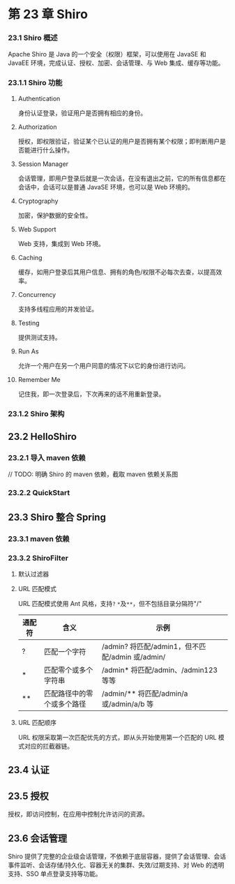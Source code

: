 # 第 23 章 Shiro

### 23.1 Shiro 概述

Apache Shiro 是 Java 的一个安全（权限）框架，可以使用在 JavaSE 和 JavaEE 环境，完成认证、授权、加密、会话管理、与 Web 集成、缓存等功能。

### 23.1.1 Shiro 功能

1. Authentication

    身份认证登录，验证用户是否拥有相应的身份。

2. Authorization

    授权，即权限验证，验证某个已认证的用户是否拥有某个权限；即判断用户是否能进行什么操作。

3. Session Manager

    会话管理，即用户登录后就是一次会话，在没有退出之前，它的所有信息都在会话中，会话可以是普通 JavaSE 环境，也可以是 Web 环境的。

4. Cryptography

    加密，保护数据的安全性。

5. Web Support

    Web 支持，集成到 Web 环境。

6. Caching

    缓存，如用户登录后其用户信息、拥有的角色/权限不必每次去查，以提高效率。

7. Concurrency

    支持多线程应用的并发验证。

8. Testing

    提供测试支持。

9. Run As

    允许一个用户在另一个用户同意的情况下以它的身份进行访问。

10. Remember Me

    记住我，即一次登录后，下次再来的话不用重新登录。

### 23.1.2 Shiro 架构

## 23.2 HelloShiro

### 23.2.1 导入 maven 依赖

// TODO: 明确 Shiro 的 maven 依赖，截取 maven 依赖关系图

### 23.2.2 QuickStart

## 23.3 Shiro 整合 Spring

### 23.3.1 maven 依赖

### 23.3.2 ShiroFilter

1. 默认过滤器
2. URL 匹配模式

    URL 匹配模式使用 Ant 风格，支持`?` `*`及`**`，但不包括目录分隔符"/"

    | 通配符 | 含义                       | 示例                                            |
    | ------ | -------------------------- | ----------------------------------------------- |
    | ?      | 匹配一个字符               | /admin? 将匹配/admin1，但不匹配/admin 或/admin/ |
    | \*     | 匹配零个或多个字符串       | /admin\* 将匹配/admin、/admin123 等等           |
    | \*\*   | 匹配路径中的零个或多个路径 | /admin/\*\* 将匹配/admin/a 或/admin/a/b 等      |

3. URL 匹配顺序

    URL 权限采取第一次匹配优先的方式，即从头开始使用第一个匹配的 URL 模式对应的拦截器链。

## 23.4 认证

## 23.5 授权

授权，即访问控制，在应用中控制允许访问的资源。

## 23.6 会话管理

Shiro 提供了完整的企业级会话管理，不依赖于底层容器，提供了会话管理、会话事件监听、会话存储/持久化、容器无关的集群、失效/过期支持、对 Web 的透明支持、SSO 单点登录支持等功能。
